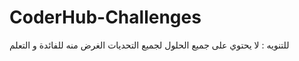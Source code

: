 # CoderHub-Challenges
للتنويه : لا يحتوي على جميع الحلول لجميع التحديات الغرض منه للفائدة و التعلم 
